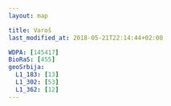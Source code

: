 ```yaml
---
layout: map

title: Varoš
last_modified_at: 2018-05-21T22:14:44+02:00

WDPA: [145417]
BioRaS: [455]
geoSrbija:
  L1_183: [13]
  L1_302: [53]
  L1_362: [12]
---
```

